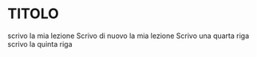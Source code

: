 # TITOLO
scrivo la mia lezione
Scrivo di nuovo la mia lezione
Scrivo una quarta riga
scrivo la quinta riga
